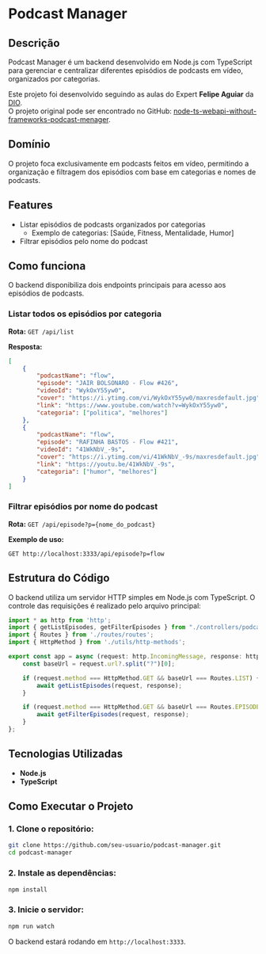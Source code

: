 # Podcast Manager

## Descrição
Podcast Manager é um backend desenvolvido em Node.js com TypeScript para gerenciar e centralizar diferentes episódios de podcasts em vídeo, organizados por categorias.

Este projeto foi desenvolvido seguindo as aulas do Expert **Felipe Aguiar** da [DIO](https://www.dio.me).  
O projeto original pode ser encontrado no GitHub: [node-ts-webapi-without-frameworks-podcast-menager](https://github.com/felipeAguiarCode/node-ts-webapi-without-frameworks-podcast-menager).

## Domínio
O projeto foca exclusivamente em podcasts feitos em vídeo, permitindo a organização e filtragem dos episódios com base em categorias e nomes de podcasts.

## Features
- Listar episódios de podcasts organizados por categorias
    - Exemplo de categorias: [Saúde, Fitness, Mentalidade, Humor]
- Filtrar episódios pelo nome do podcast

## Como funciona
O backend disponibiliza dois endpoints principais para acesso aos episódios de podcasts.

### Listar todos os episódios por categoria
**Rota:** `GET /api/list`

**Resposta:**
```json
[
    {
        "podcastName": "flow",
        "episode": "JAIR BOLSONARO - Flow #426",
        "videoId": "WykOxY55yw0",
        "cover": "https://i.ytimg.com/vi/WykOxY55yw0/maxresdefault.jpg",
        "link": "https://www.youtube.com/watch?v=WykOxY55yw0",
        "categoria": ["politica", "melhores"]
    },
    {
        "podcastName": "flow",
        "episode": "RAFINHA BASTOS - Flow #421",
        "videoId": "41WkNbV_-9s",
        "cover": "https://i.ytimg.com/vi/41WkNbV_-9s/maxresdefault.jpg",
        "link": "https://youtu.be/41WkNbV_-9s",
        "categoria": ["humor", "melhores"]
    }
]
```

### Filtrar episódios por nome do podcast
**Rota:** `GET /api/episode?p={nome_do_podcast}`

**Exemplo de uso:**
```
GET http://localhost:3333/api/episode?p=flow
```

## Estrutura do Código
O backend utiliza um servidor HTTP simples em Node.js com TypeScript. O controle das requisições é realizado pelo arquivo principal:

```typescript
import * as http from 'http';
import { getListEpisodes, getFilterEpisodes } from "./controllers/podcasts-controller";
import { Routes } from './routes/routes';
import { HttpMethod } from './utils/http-methods';

export const app = async (request: http.IncomingMessage, response: http.ServerResponse) => {
    const baseUrl = request.url?.split("?")[0];

    if (request.method === HttpMethod.GET && baseUrl === Routes.LIST) {
        await getListEpisodes(request, response);
    }

    if (request.method === HttpMethod.GET && baseUrl === Routes.EPISODE) {
        await getFilterEpisodes(request, response);
    }
};
```

## Tecnologias Utilizadas
- **Node.js**
- **TypeScript**

## Como Executar o Projeto
### 1. Clone o repositório:
```sh
git clone https://github.com/seu-usuario/podcast-manager.git
cd podcast-manager
```

### 2. Instale as dependências:
```sh
npm install
```

### 3. Inicie o servidor:
```sh
npm run watch
```

O backend estará rodando em `http://localhost:3333`.